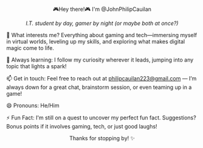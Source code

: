 <p align="center"> 🎮Hey there!🎮 I'm @JohnPhilipCauilan </p> <p align="center"> <em>I.T. student by day, gamer by night (or maybe both at once?)</em> </p>
👀 What interests me? Everything about gaming and tech—immersing myself in virtual worlds, leveling up my skills, and exploring what makes digital magic come to life.

🌱 Always learning: I follow my curiosity wherever it leads, jumping into any topic that lights a spark!

📫 Get in touch: Feel free to reach out at philipcauilan223@gmail.com — I’m always down for a great chat, brainstorm session, or even teaming up in a game!

😄 Pronouns: He/Him

⚡ Fun Fact: I'm still on a quest to uncover my perfect fun fact. Suggestions? Bonus points if it involves gaming, tech, or just good laughs!

<p align="center"> Thanks for stopping by! ✨ </p>
